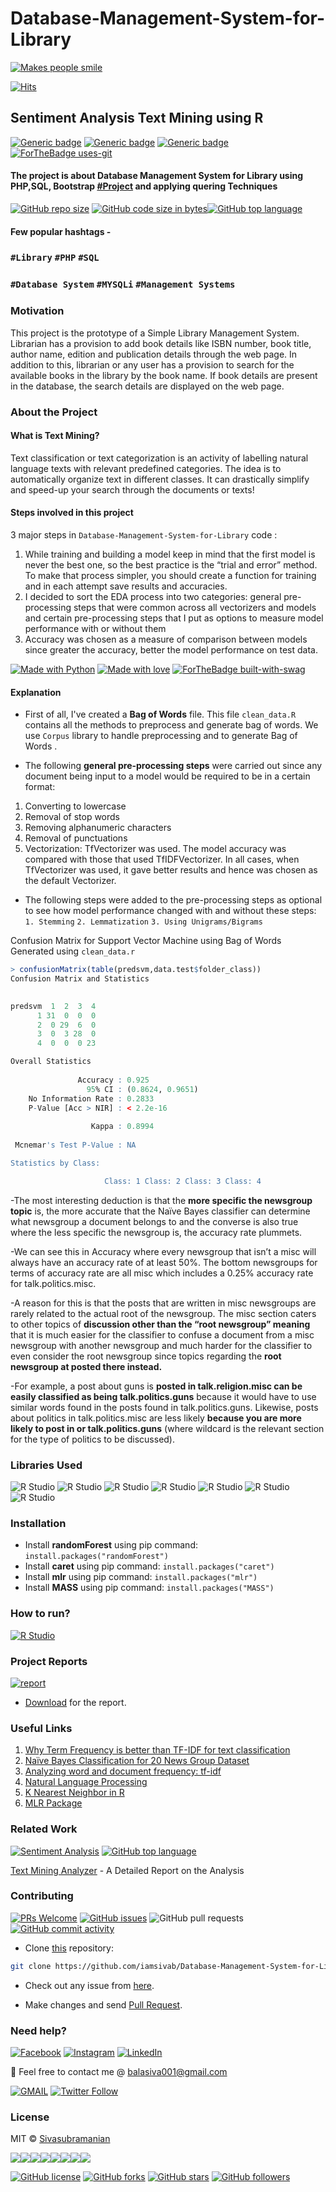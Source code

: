 # Database-Management-System-for-Library
[![Makes people smile](https://forthebadge.com/images/badges/makes-people-smile.svg)](https://github.com/iamsivab)

[![Hits](https://hits.seeyoufarm.com/api/count/incr/badge.svg?url=https%3A%2F%2Fgithub.com%2Fiamsivab%2FDatabase-Management-System-for-Library)](https://hits.seeyoufarm.com)

## Sentiment Analysis Text Mining using R

[![Generic badge](https://img.shields.io/badge/DATABASE-MANAGEMENT-green.svg?style=for-the-badge)](https://github.com/iamsivab/Database-Management-System-for-Library) 
[![Generic badge](https://img.shields.io/badge/LinkedIn-Connect-blue.svg?style=for-the-badge&logo=linkedin&logoColor=white)](https://www.linkedin.com/in/iamsivab/) [![Generic badge](https://img.shields.io/badge/SQL-PHP-yellow.svg?style=for-the-badge)](https://github.com/iamsivab/Database-Management-System-for-Library) [![ForTheBadge uses-git](http://ForTheBadge.com/images/badges/uses-git.svg)](https://GitHub.com/)

#### The project is about Database Management System for Library using PHP,SQL, Bootstrap [#Project](https://github.com/iamsivab/Database-Management-System-for-Library) and applying quering Techniques

[![GitHub repo size](https://img.shields.io/github/repo-size/iamsivab/Database-Management-System-for-Library.svg?logo=github&style=social)](https://github.com/iamsivab) [![GitHub code size in bytes](https://img.shields.io/github/languages/code-size/iamsivab/Database-Management-System-for-Library.svg?logo=git&style=social)](https://github.com/iamsivab/)[![GitHub top language](https://img.shields.io/github/languages/top/iamsivab/Database-Management-System-for-Library.svg?logo=python&style=social)](https://github.com/iamsivab)

#### Few popular hashtags - 
### `#Library` `#PHP` `#SQL`
### `#Database System` `#MYSQLi` `#Management Systems`

### Motivation

This project is the prototype of a Simple Library Management System. Librarian has a provision to add book details like ISBN number, book title, author name, edition and publication details through the web page. In addition to this, librarian or any user has a provision to search for the available books in the library by the book name. If book details are present in the database, the search details are displayed on the web page.


### About the Project

#### What is Text Mining?

Text classification or text categorization is an activity of labelling natural language texts with relevant predefined categories. The idea is to automatically organize text in different classes. It can drastically simplify and speed-up your search through the documents or texts!

#### Steps involved in this project

3 major steps in `Database-Management-System-for-Library` code :

1. While training and building a model keep in mind that the first model is never the best one, so the best practice is the “trial and error” method. To make that process simpler, you should create a function for training and in each attempt save results and accuracies.
2. I decided to sort the EDA process into two categories: general pre-processing steps that were common across all vectorizers and models and certain pre-processing steps that I put as options to measure model performance with or without them
3. Accuracy was chosen as a measure of comparison between models since greater the accuracy, better the model performance on test data.

[![Made with Python](https://forthebadge.com/images/badges/made-with-python.svg)](https://github.com/iamsivab/Database-Management-System-for-Library) [![Made with love](https://forthebadge.com/images/badges/built-with-love.svg)](https://www.linkedin.com/in/iamsivab/) [![ForTheBadge built-with-swag](http://ForTheBadge.com/images/badges/built-with-swag.svg)](https://www.linkedin.com/in/iamsivab/)

#### Explanation

- First of all, I've created a **Bag of Words** file. This file `clean_data.R` contains all the methods to preprocess and generate bag of words. We use `Corpus` library to handle preprocessing and to generate Bag of Words .

- The following **general pre-processing steps** were carried out since any document being input to a model would be required to be in a certain format:
1.	Converting to lowercase
2.	Removal of stop words
3.	Removing alphanumeric characters
4.	Removal of punctuations
5.	Vectorization: TfVectorizer was used. The model accuracy was compared with those that used TfIDFVectorizer. In all cases, when TfVectorizer was used, it gave better results and hence was chosen as the default Vectorizer.

- The following steps were added to the pre-processing steps as optional to see how model performance changed with and without these steps:
`1.	Stemming`
`2.	Lemmatization`
`3.	Using Unigrams/Bigrams`

Confusion Matrix for Support Vector Machine using Bag of Words Generated using `clean_data.r`

```R
> confusionMatrix(table(predsvm,data.test$folder_class))
Confusion Matrix and Statistics

       
predsvm  1  2  3  4
      1 31  0  0  0
      2  0 29  6  0
      3  0  3 28  0
      4  0  0  0 23

Overall Statistics
                                          
               Accuracy : 0.925           
                 95% CI : (0.8624, 0.9651)
    No Information Rate : 0.2833          
    P-Value [Acc > NIR] : < 2.2e-16       
                                          
                  Kappa : 0.8994          
                                          
 Mcnemar's Test P-Value : NA              

Statistics by Class:

                     Class: 1 Class: 2 Class: 3 Class: 4
```

-The most interesting deduction is that the **more specific the newsgroup topic** is, the more accurate that the Naïve Bayes classifier can determine what newsgroup a document belongs to and the converse is also true where the less specific the newsgroup is, the accuracy rate plummets. 

-We can see this in Accuracy where every newsgroup that isn’t a misc will always have an accuracy rate of at least 50%. The bottom newsgroups for terms of accuracy rate are all misc which includes a 0.25% accuracy rate for talk.politics.misc.

-A reason for this is that the posts that are written in misc newsgroups are rarely related to the actual root of the newsgroup. The misc section caters to other topics of **discussion other than the “root newsgroup” meaning** that it is much easier for the classifier to confuse a document from a misc newsgroup with another newsgroup and much harder for the classifier to even consider the root newsgroup since topics regarding the **root newsgroup at posted there instead.**

-For example, a post about guns is **posted in talk.religion.misc can be easily classified as being talk.politics.guns** because it would have to use similar words found in the posts found in talk.politics.guns. Likewise, posts about politics in talk.politics.misc are less likely **because you are more likely to post in or talk.politics.guns** (where wildcard is the relevant section for the type of politics to be discussed).


### Libraries Used

![R Studio](https://img.shields.io/badge/R-dplyr-blue.svg?style=flat&logo=r&logoColor=white) 
![R Studio](https://img.shields.io/badge/R-stringr-blue.svg?style=flat&logo=r&logoColor=white)
![R Studio](https://img.shields.io/badge/R-readtext-blue.svg?style=flat&logo=r&logoColor=white) 
![R Studio](https://img.shields.io/badge/R-e1071-blue.svg?style=flat&logo=r&logoColor=white) 
![R Studio](https://img.shields.io/badge/R-mlr-blue.svg?style=flat&logo=r&logoColor=white)
![R Studio](https://img.shields.io/badge/R-caret-blue.svg?style=flat&logo=r&logoColor=white) 
![R Studio](https://img.shields.io/badge/R-randomForest-blue.svg?style=flat&logo=r&logoColor=white) 


### Installation

- Install **randomForest** using pip command: `install.packages("randomForest")`
- Install **caret** using pip command: `install.packages("caret")`
- Install **mlr** using pip command: `install.packages("mlr")`
- Install **MASS** using pip command: `install.packages("MASS")`

### How to run?

[![R Studio](https://img.shields.io/badge/R-clean_data.R.-lightgrey.svg?logo=R&style=social)](https://github.com/iamsivab/Database-Management-System-for-Library/tree/master/src)


### Project Reports

[![report](https://img.shields.io/static/v1.svg?label=Project&message=Report&logo=microsoft-word&style=social)](https://github.com/iamsivab/Database-Management-System-for-Library/)

- [Download](https://github.com/iamsivab/Database-Management-System-for-Library) for the report.

### Useful Links

1. [Why Term Frequency is better than TF-IDF for text classification](https://www.quora.com/Why-does-TF-term-frequency-sometimes-give-better-F-scores-than-TF-IDF-does-for-text-classification)
2. [Naïve Bayes Classification for 20 News Group Dataset]( https://github.com/Loc-Tran/NaiveBayes20NewsGroup)
3. [Analyzing word and document frequency: tf-idf]( https://www.tidytextmining.com/tfidf.html  )
4. [Natural Language Processing](https://krakensystems.co/blog/2018/nlp-syntax-processing)
5. [K Nearest Neighbor in R]( https://www.edureka.co/blog/knn-algorithm-in-r/)
6. [MLR Package]( https://www.analyticsvidhya.com/blog/2016/08/practicing-machine-learning-techniques-in-r-with-mlr-package/)
 

 
### Related Work

[![Sentiment Analysis](https://img.shields.io/static/v1.svg?label=Text&message=Mining&color=lightgray&logo=linkedin&style=social&colorA=critical)](https://www.linkedin.com/in/iamsivab/) [![GitHub top language](https://img.shields.io/github/languages/top/iamsivab/Database-Management-System-for-Library.svg?logo=php&style=social)](https://github.com/iamsivab/)

[Text Mining Analyzer](https://github.com/iamsivab/Database-Management-System-for-Library) - A Detailed Report on the Analysis


### Contributing

[![PRs Welcome](https://img.shields.io/badge/PRs-welcome-brightgreen.svg?logo=github)](https://github.com/iamsivab/Database-Management-System-for-Library/pulls) [![GitHub issues](https://img.shields.io/github/issues/iamsivab/Database-Management-System-for-Library?logo=github)](https://github.com/iamsivab/Database-Management-System-for-Library/issues) ![GitHub pull requests](https://img.shields.io/github/issues-pr/viamsivab/Database-Management-System-for-Library?color=blue&logo=github) 
[![GitHub commit activity](https://img.shields.io/github/commit-activity/y/iamsivab/Database-Management-System-for-Library?logo=github)](https://github.com/iamsivab/Database-Management-System-for-Library/)

- Clone [this](https://github.com/iamsivab/Database-Management-System-for-Library/) repository: 

```bash
git clone https://github.com/iamsivab/Database-Management-System-for-Library.git
```

- Check out any issue from [here](https://github.com/iamsivab/Database-Management-System-for-Library/issues).

- Make changes and send [Pull Request](https://github.com/iamsivab/Database-Management-System-for-Library/pull).
 
### Need help?

[![Facebook](https://img.shields.io/static/v1.svg?label=follow&message=@iamsivab&color=9cf&logo=facebook&style=flat&logoColor=white&colorA=informational)](https://www.facebook.com/iamsivab)  [![Instagram](https://img.shields.io/static/v1.svg?label=follow&message=@iamsivab&color=grey&logo=instagram&style=flat&logoColor=white&colorA=critical)](https://www.instagram.com/iamsivab/) [![LinkedIn](https://img.shields.io/static/v1.svg?label=connect&message=@iamsivab&color=success&logo=linkedin&style=flat&logoColor=white&colorA=blue)](https://www.linkedin.com/in/iamsivab/)

:email: Feel free to contact me @ [balasiva001@gmail.com](https://mail.google.com/mail/)

[![GMAIL](https://img.shields.io/static/v1.svg?label=send&message=balasiva001@gmail.com&color=red&logo=gmail&style=social)](https://www.github.com/iamsivab) [![Twitter Follow](https://img.shields.io/twitter/follow/iamsivab?style=social)](https://twitter.com/iamsivab)


### License

MIT &copy; [Sivasubramanian](https://github.com/iamsivab/Database-Management-System-for-Library/blob/master/LICENSE)

[![](https://sourcerer.io/fame/iamsivab/iamsivab/Database-Management-System-for-Library/images/0)](https://sourcerer.io/fame/iamsivab/iamsivab/Database-Management-System-for-Library/links/0)[![](https://sourcerer.io/fame/iamsivab/iamsivab/Database-Management-System-for-Library/images/1)](https://sourcerer.io/fame/iamsivab/iamsivab/Database-Management-System-for-Library/links/1)[![](https://sourcerer.io/fame/iamsivab/iamsivab/Database-Management-System-for-Library/images/2)](https://sourcerer.io/fame/iamsivab/iamsivab/Database-Management-System-for-Library/links/2)[![](https://sourcerer.io/fame/iamsivab/iamsivab/Database-Management-System-for-Library/images/3)](https://sourcerer.io/fame/iamsivab/iamsivab/Database-Management-System-for-Library/links/3)[![](https://sourcerer.io/fame/iamsivab/iamsivab/Database-Management-System-for-Library/images/4)](https://sourcerer.io/fame/iamsivab/iamsivab/Database-Management-System-for-Library/links/4)[![](https://sourcerer.io/fame/iamsivab/iamsivab/Database-Management-System-for-Library/images/5)](https://sourcerer.io/fame/iamsivab/iamsivab/Database-Management-System-for-Library/links/5)[![](https://sourcerer.io/fame/iamsivab/iamsivab/Database-Management-System-for-Library/images/6)](https://sourcerer.io/fame/iamsivab/iamsivab/Database-Management-System-for-Library/links/6)[![](https://sourcerer.io/fame/iamsivab/iamsivab/Database-Management-System-for-Library/images/7)](https://sourcerer.io/fame/iamsivab/iamsivab/Database-Management-System-for-Library/links/7)


[![GitHub license](https://img.shields.io/github/license/iamsivab/Database-Management-System-for-Library.svg?style=social&logo=github)](https://github.com/iamsivab/Database-Management-System-for-Library/blob/master/LICENSE) 
[![GitHub forks](https://img.shields.io/github/forks/iamsivab/Database-Management-System-for-Library.svg?style=social)](https://github.com/iamsivab/Database-Management-System-for-Library/network) [![GitHub stars](https://img.shields.io/github/stars/iamsivab/Database-Management-System-for-Library.svg?style=social)](https://github.com/iamsivab/Database-Management-System-for-Library/stargazers) [![GitHub followers](https://img.shields.io/github/followers/iamsivab.svg?label=Follow&style=social)](https://github.com/iamsivab/)
